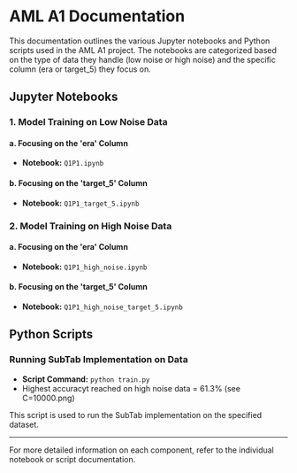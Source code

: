 # AML A1 Documentation

This documentation outlines the various Jupyter notebooks and Python scripts used in the AML A1 project. The notebooks are categorized based on the type of data they handle (low noise or high noise) and the specific column (era or target_5) they focus on.

## Jupyter Notebooks

### 1. Model Training on Low Noise Data

#### a. Focusing on the 'era' Column
- **Notebook:** `Q1P1.ipynb`

#### b. Focusing on the 'target_5' Column
- **Notebook:** `Q1P1_target_5.ipynb`

### 2. Model Training on High Noise Data

#### a. Focusing on the 'era' Column
- **Notebook:** `Q1P1_high_noise.ipynb`

#### b. Focusing on the 'target_5' Column
- **Notebook:** `Q1P1_high_noise_target_5.ipynb`

## Python Scripts

### Running SubTab Implementation on Data
- **Script Command:** `python train.py`
- Highest accuracyt reached on high noise data = 61.3% (see C=10000.png)

This script is used to run the SubTab implementation on the specified dataset.

---

For more detailed information on each component, refer to the individual notebook or script documentation.
